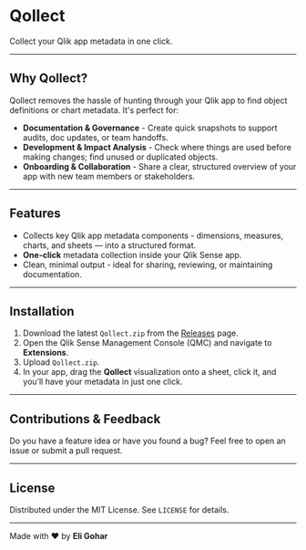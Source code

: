 # Qollect

Collect your Qlik app metadata in one click.

---

## Why Qollect?

Qollect removes the hassle of hunting through your Qlik app to find object definitions or chart metadata. It's perfect for:

- **Documentation & Governance** - Create quick snapshots to support audits, doc updates, or team handoffs.  
- **Development & Impact Analysis** - Check where things are used before making changes; find unused or duplicated objects.  
- **Onboarding & Collaboration** - Share a clear, structured overview of your app with new team members or stakeholders.

---

## Features

- Collects key Qlik app metadata components - dimensions, measures, charts, and sheets — into a structured format.  
- **One-click** metadata collection inside your Qlik Sense app.  
- Clean, minimal output - ideal for sharing, reviewing, or maintaining documentation.

---

## Installation

1. Download the latest `Qollect.zip` from the [Releases]([#](https://github.com/EliGohar85/Qollect/releases)) page.  
2. Open the Qlik Sense Management Console (QMC) and navigate to **Extensions**.  
3. Upload `Qollect.zip`.  
4. In your app, drag the **Qollect** visualization onto a sheet, click it, and you’ll have your metadata in just one click.

---

## Contributions & Feedback

Do you have a feature idea or have you found a bug? Feel free to open an issue or submit a pull request.

---

## License

Distributed under the MIT License. See `LICENSE` for details.

---

Made with ❤️ by **Eli Gohar**
